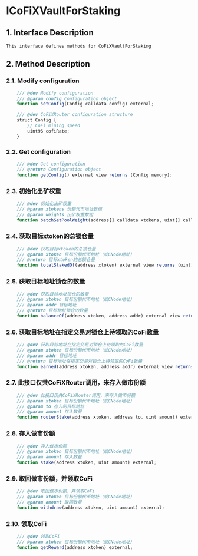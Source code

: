 # ICoFiXVaultForStaking

## 1. Interface Description
    This interface defines methods for CoFiXVaultForStaking

## 2. Method Description

### 2.1. Modify configuration

```javascript
    /// @dev Modify configuration
    /// @param config Configuration object
    function setConfig(Config calldata config) external;

    /// @dev CoFiXRouter configuration structure
    struct Config {
        // CoFi mining speed
        uint96 cofiRate;
    }
```

### 2.2. Get configuration

```javascript
    /// @dev Get configuration
    /// @return Configuration object
    function getConfig() external view returns (Config memory);
```

### 2.3. 初始化出矿权重

```javascript
    /// @dev 初始化出矿权重
    /// @param xtokens 份额代币地址数组
    /// @param weights 出矿权重数组
    function batchSetPoolWeight(address[] calldata xtokens, uint[] calldata weights) external;
```

### 2.4. 获取目标xtoken的总锁仓量

```javascript
    /// @dev 获取目标xtoken的总锁仓量
    /// @param xtoken 目标份额代币地址（或CNode地址）
    /// @return 目标xtoken的总锁仓量
    function totalStakedOf(address xtoken) external view returns (uint);
```

### 2.5. 获取目标地址锁仓的数量

```javascript
    /// @dev 获取目标地址锁仓的数量
    /// @param xtoken 目标份额代币地址（或CNode地址）
    /// @param addr 目标地址
    /// @return 目标地址锁仓的数量
    function balanceOf(address xtoken, address addr) external view returns (uint);
```

### 2.6. 获取目标地址在指定交易对锁仓上待领取的CoFi数量

```javascript
    /// @dev 获取目标地址在指定交易对锁仓上待领取的CoFi数量
    /// @param xtoken 目标份额代币地址（或CNode地址）
    /// @param addr 目标地址
    /// @return 目标地址在指定交易对锁仓上待领取的CoFi数量
    function earned(address xtoken, address addr) external view returns (uint);
```

### 2.7. 此接口仅共CoFiXRouter调用，来存入做市份额

```javascript
    /// @dev 此接口仅共CoFiXRouter调用，来存入做市份额
    /// @param xtoken 目标份额代币地址（或CNode地址）
    /// @param to 存入的目标地址
    /// @param amount 存入数量
    function routerStake(address xtoken, address to, uint amount) external;
```

### 2.8. 存入做市份额

```javascript
    /// @dev 存入做市份额
    /// @param xtoken 目标份额代币地址（或CNode地址）
    /// @param amount 存入数量
    function stake(address xtoken, uint amount) external;
```

### 2.9. 取回做市份额，并领取CoFi

```javascript
    /// @dev 取回做市份额，并领取CoFi
    /// @param xtoken 目标份额代币地址（或CNode地址）
    /// @param amount 取回数量
    function withdraw(address xtoken, uint amount) external;
```

### 2.10. 领取CoFi

```javascript
    /// @dev 领取CoFi
    /// @param xtoken 目标份额代币地址（或CNode地址）
    function getReward(address xtoken) external;
```